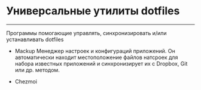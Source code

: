 # Универсальные утилиты dotfiles
---
Программы помогающие управлять, синхронизировать и/или устанавливать dotfiles

- Mackup 
    Менеджер настроек и конфигураций приложений. Он автоматически находит местоположение файлов натсроек для  набора известных приложений и синхронизирует их с Dropbox, Git или др. методом.

- Chezmoi
    

